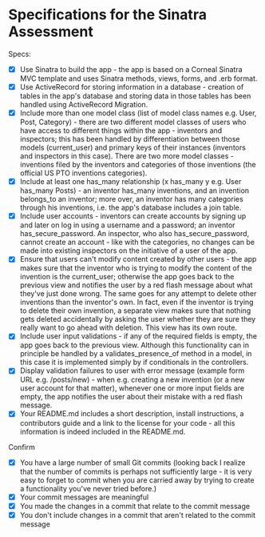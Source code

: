 # Specifications for the Sinatra Assessment

Specs:
- [x] Use Sinatra to build the app - the app is based on a Corneal Sinatra MVC template and uses Sinatra methods, views, forms, and .erb format.
- [x] Use ActiveRecord for storing information in a database - creation of tables in the app's database and storing data in those tables has been handled using ActiveRecord Migration.
- [x] Include more than one model class (list of model class names e.g. User, Post, Category) - there are two different model classes of users who have access to different things within the app - inventors and inspectors; this has been handled by differentiation between those models (current_user) and primary keys of their instances (inventors and inspectors in this case). There are two more model classes - inventions filed by the inventors and categories of those inventions (the official US PTO inventions categories).
- [x] Include at least one has_many relationship (x has_many y e.g. User has_many Posts) - an inventor has_many inventions, and an invention belongs_to an inventor; more over, an inventor has many categories through his inventions, i.e. the app's database includes a join table.
- [x] Include user accounts - inventors can create accounts by signing up and later on log in using a username and a password; an inventor has_secure_password. An inspector, who also has_secure_password, cannot create an account - like with the categories, no changes can be made into existing inspectors on the initiative of a user of the app.
- [x] Ensure that users can't modify content created by other users - the app makes sure that the inventor who is trying to modify the content of the invention is the current_user; otherwise the app goes back to the previous view and notifies the user by a red flash message about what they've just done wrong. The same goes for any attempt to delete other inventions than the inventor's own. In fact, even if the inventor is trying to delete their own invention, a separate view makes sure that nothing gets deleted accidentally by asking the user whether they are sure they really want to go ahead with deletion. This view has its own route.
- [x] Include user input validations - if any of the required fields is empty, the app goes back to the previous view. Although this functionality can in principle be handled by a validates_presence_of method in a model, in this case it is implemented simply by if conditionals in the controllers.
- [x] Display validation failures to user with error message (example form URL e.g. /posts/new) - when e.g. creating a new invention (or a new user account for that matter), whenever one or more input fields are empty, the app notifies the user about their mistake with a red flash message.
- [x] Your README.md includes a short description, install instructions, a contributors guide and a link to the license for your code - all this information is indeed included in the README.md.

Confirm
- [x] You have a large number of small Git commits (looking back I realize that the number of commits is perhaps not sufficiently large - it is very easy to forget to commit when you are carried away by trying to create a functionality you've never tried before.)
- [x] Your commit messages are meaningful
- [x] You made the changes in a commit that relate to the commit message
- [x] You don't include changes in a commit that aren't related to the commit message
